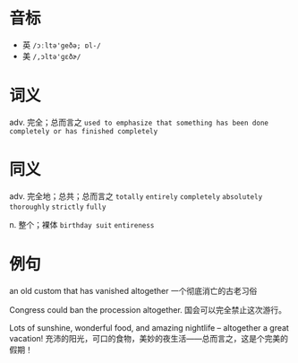 # 音标

- 英 `/ɔːltə'geðə; ɒl-/`
- 美 `/,ɔltə'ɡɛðɚ/`

# 词义

adv. 完全；总而言之
`used to emphasize that something has been done completely or has finished completely`

# 同义

adv. 完全地；总共；总而言之
`totally` `entirely` `completely` `absolutely` `thoroughly` `strictly` `fully`

n. 整个；裸体
`birthday suit` `entireness`

# 例句

an old custom that has vanished altogether
一个彻底消亡的古老习俗

Congress could ban the procession altogether.
国会可以完全禁止这次游行。

Lots of sunshine, wonderful food, and amazing nightlife – altogether a great vacation!
充沛的阳光，可口的食物，美妙的夜生活——总而言之，这是个完美的假期！


